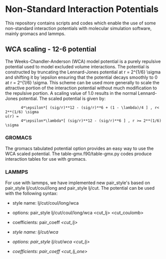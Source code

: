 # Non-Standard Interaction Potentials 

This repository contains scripts and codes which enable the use of some
non-standard interaction potentials with molecular simulation software, 
mainly gromacs and lammps. 

## WCA scaling - 12-6 potential

The Weeks-Chandler-Anderson (WCA) model potential is a purely repulsive
potential used to model excluded volume interactions. The potential is 
constructed by truncating the Lennard-Jones potential at r = 2^{1/6} \sigma
and shifting it by \epsilon ensuring that the potential decays smoothly to 0
at r = 2^{1/6} \sigma. This scheme can be used more generally to scale the 
attractive portion of the interaction potential without much modification to 
the repulsive portion. A scaling value of 1.0 results in the normal 
Lennard-Jones potential. The scaled potential is given by:

           4*\epsilon*[ (sig/r)**12 - (sig/r)**6 + (1 - \lambda)/4 ] , r< 2**(1/6) \sigma 
    u(r) =
           4*\epsilon*\lambda*[ (sig/r)**12 - (sig/r)**6 ] , r >= 2**(1/6) \sigma 
           
### GROMACS
The gromacs tabulated potential option provides an easy way to use the WCA 
scaled potential. The table-gmx.f90/table-gmx.py codes produce interaction 
tables for use with gromacs. 

### LAMMPS
For use with lammps, we have implemented new pair_style's based on pair_style 
lj/cut/coul/long and pair_style lj/cut. The potential can be used with the 
following syntax:

* style name:    lj/cut/coul/long/wca 
* options:       pair_style lj/cut/coul/long/wca <cut_lj> <lambda> <cut_coulomb>
* coefficients:  pair_coeff <I> <J> <epsilon> <sigma> <lambda> <cut_lj>

* style name:    lj/cut/wca 
* options:       pair_style lj/cut/wca <cut_lj> <lambda>
* coefficients:  pair_coeff <I> <J> <epsilon> <sigma> <lambda> <cut_lj_one>

